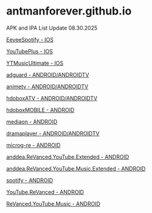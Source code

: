 # antmanforever.github.io

APK and IPA List Update 08.30.2025

<a href="https://github.com/antmanforever/antmanforever.github.io/releases/download/untagged-394ef97fb605d15ddb8f/EeveeSpotify-9.0.74.ipa">EeveeSpotify - IOS</a>

<a href="https://github.com/antmanforever/antmanforever.github.io/releases/download/untagged-394ef97fb605d15ddb8f/YouTubePlus_5.2b3.20.31.6.ipa">YouTubePlus - IOS</a>

<a href="https://github.com/antmanforever/antmanforever.github.io/releases/download/untagged-394ef97fb605d15ddb8f/YTMusicUltimate.8.33.ipa">YTMusicUltimate - IOS</a>

<a href="https://github.com/antmanforever/antmanforever.github.io/releases/download/untagged-5f14805c4a0717b05566/adguard41127x64.apk">adguard - ANDROID/ANDROIDTV</a>

<a href="https://github.com/antmanforever/antmanforever.github.io/releases/download/untagged-394ef97fb605d15ddb8f/animetv632.apk">animetv - ANDROID/ANDROIDTV</a>

<a href="https://github.com/antmanforever/antmanforever.github.io/releases/download/untagged-5f14805c4a0717b05566/hdobox213x64ATV.apk">hdoboxATV - ANDROID/ANDROIDTV</a>

<a href="https://github.com/antmanforever/antmanforever.github.io/releases/download/untagged-5f14805c4a0717b05566/hdobox211x64MOBILE.apk">hdoboxMOBILE - ANDROID</a>

<a href="https://github.com/antmanforever/antmanforever.github.io/releases/download/untagged-5f14805c4a0717b05566/mediaon116x64.apk">mediaon - ANDROID</a>

<a href="https://github.com/antmanforever/antmanforever.github.io/releases/download/untagged-5f14805c4a0717b05566/dramaplayer109x64.apk">dramaplayer - ANDROID/ANDROIDTV</a>

<a href="https://github.com/antmanforever/antmanforever.github.io/releases/download/untagged-5f14805c4a0717b05566/microg-re512.apk">microg-re - ANDROID</a>

<a href="https://github.com/antmanforever/antmanforever.github.io/releases/download/untagged-5f14805c4a0717b05566/anddea.ReVanced.YouTube.Extended.19.47.53.apk">anddea.ReVanced.YouTube.Extended - ANDROID</a>

<a href="https://github.com/antmanforever/antmanforever.github.io/releases/download/untagged-5f14805c4a0717b05566/anddea.ReVanced.YouTube.Music.Extended.8.30.54.apk">anddea.ReVanced.YouTube.Music.Extended - ANDROID</a>

<a href="https://github.com/antmanforever/antmanforever.github.io/releases/download/untagged-5f14805c4a0717b05566/spotify9066655.apk">spotify - ANDROID</a>

<a href="https://github.com/antmanforever/antmanforever.github.io/releases/download/untagged-5f14805c4a0717b05566/YouTube.ReVanced.20.13.41.apk">YouTube.ReVanced - ANDROID</a>

<a href="https://github.com/antmanforever/antmanforever.github.io/releases/download/untagged-5f14805c4a0717b05566/ReVanced.YouTube.Music.8.34.51.apk">ReVanced.YouTube.Music - ANDROID</a>
